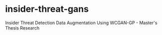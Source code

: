# insider-threat-gans
Insider Threat Detection Data Augmentation Using WCGAN-GP - Master's Thesis Research
